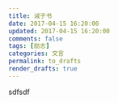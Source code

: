 ```yaml
---
title: 诫子书
date: 2017-04-15 16:20:00
updated: 2017-04-15 16:20:00
comments: false
tags: [励志]
categories: 文言
permalink: to_drafts
render_drafts: true
---
```

sdfsdf